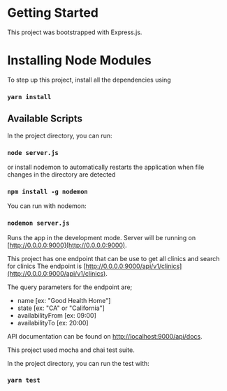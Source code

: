 # Getting Started

This project was bootstrapped with Express.js.

# Installing Node Modules

To step up this project, install all the dependencies using

### `yarn install`

## Available Scripts

In the project directory, you can run:

### `node server.js`

or install nodemon to automatically restarts the application 
when file changes in the directory are detected

### `npm install -g nodemon`

You can run with nodemon:

### `nodemon server.js`

Runs the app in the development mode.
Server will be running on [http://0.0.0.0:9000](http://0.0.0.0:9000).

This project has one endpoint that can be use to get all clinics and search for clinics
The endpoint is [http://0.0.0.0:9000/api/v1/clinics](http://0.0.0.0:9000/api/v1/clinics).

The query parameters for the endpoint are;
- name [ex: "Good Health Home"]
- state [ex: "CA" or "California"]
- availabilityFrom [ex: 09:00]
- availabilityTo [ex: 20:00]

API documentation can be found on 
[http://localhost:9000/api/docs](http://localhost:9000/api/docs).

This project used mocha and chai test suite.

In the project directory, you can run the test with:

### `yarn test`

